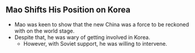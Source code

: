 ## Mao Shifts His Position on Korea

- Mao was keen to show that the new China was a force to be reckoned with on the world stage.
- Despite that, he was wary of getting involved in Korea.
    * However, with Soviet support, he was willing to intervene.

